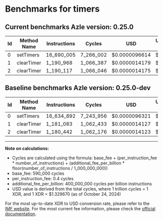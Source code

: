 # Benchmarks for timers

## Current benchmarks Azle version: 0.25.0

| Id  | Method Name | Instructions | Cycles    | USD           | USD/Million Calls | Change                           |
| --- | ----------- | ------------ | --------- | ------------- | ----------------- | -------------------------------- |
| 0   | setTimers   | 16_690_005   | 7_266_002 | $0.0000096614 | $9.66             | <font color="red">+55_113</font> |
| 1   | clearTimer  | 1_190_968    | 1_066_387 | $0.0000014179 | $1.41             | <font color="red">+9_885</font>  |
| 2   | clearTimer  | 1_190_117    | 1_066_046 | $0.0000014175 | $1.41             | <font color="red">+9_675</font>  |

## Baseline benchmarks Azle version: 0.25.0-dev

| Id  | Method Name | Instructions | Cycles    | USD           | USD/Million Calls |
| --- | ----------- | ------------ | --------- | ------------- | ----------------- |
| 0   | setTimers   | 16_634_892   | 7_243_956 | $0.0000096321 | $9.63             |
| 1   | clearTimer  | 1_181_083    | 1_062_433 | $0.0000014127 | $1.41             |
| 2   | clearTimer  | 1_180_442    | 1_062_176 | $0.0000014123 | $1.41             |

---

**Note on calculations:**

- Cycles are calculated using the formula: base_fee + (per_instruction_fee \* number_of_instructions) + (additional_fee_per_billion \* floor(number_of_instructions / 1_000_000_000))
- base_fee: 590_000 cycles
- per_instruction_fee: 0.4 cycles
- additional_fee_per_billion: 400_000_000 cycles per billion instructions
- USD value is derived from the total cycles, where 1 trillion cycles = 1 XDR, and 1 XDR = $1.329670 (as of October 24, 2024)

For the most up-to-date XDR to USD conversion rate, please refer to the [IMF website](https://www.imf.org/external/np/fin/data/rms_sdrv.aspx).
For the most current fee information, please check the [official documentation](https://internetcomputer.org/docs/current/developer-docs/gas-cost#execution).
